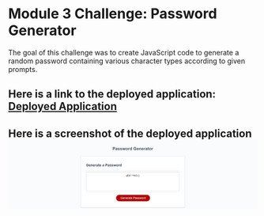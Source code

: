 # Module 3 Challenge: Password Generator

The goal of this challenge was to create JavaScript code to generate a random password containing various character types according to given prompts.

## Here is a link to the deployed application: [Deployed Application](https://realnifty.github.io/03-password-generator/)

## Here is a screenshot of the deployed application ![Screenshot](./assets/images/03-deployed-app.png)
